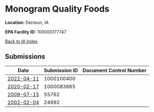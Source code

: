 # Monogram Quality Foods

**Location:** Denison, IA

**EPA Facility ID:** 100000177747

[Back to IA Index](../../index.md)

## Submissions

| Date | Submission ID | Document Control Number |
|------|--------------|-------------------------|
| [2022-04-11](submissions/1000100400.md) | 1000100400 |  |
| [2020-02-17](submissions/1000083665.md) | 1000083665 |  |
| [2009-07-15](submissions/55762.md) | 55762 |  |
| [2002-02-04](submissions/24992.md) | 24992 |  |

